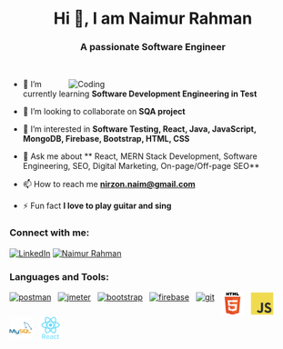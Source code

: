 <h1 align="center">Hi 👋, I am Naimur Rahman</h1>
<h3 align="center">A passionate Software Engineer</h3>


<p align="left"> <a href="https://twitter.com/" target="blank"><img src="https://img.shields.io/twitter/follow/?logo=twitter&style=for-the-badge" alt="" /></a> </p>
<img align="right" alt="Coding" width="400" src="https://cdn.dribbble.com/users/1162077/screenshots/3848914/programmer.gif">

- 🌱 I’m currently learning **Software Development Engineering in Test**

- 👯 I’m looking to collaborate on **SQA project**

- 🤝 I’m interested in **Software Testing, React, Java, JavaScript, MongoDB, Firebase, Bootstrap, HTML, CSS**

- 💬 Ask me about ** React, MERN Stack Development, Software Engineering, SEO, Digital Marketing, On-page/Off-page SEO**

- 📫 How to reach me **nirzon.naim@gmail.com**

- ⚡ Fun fact **I love to play guitar and sing**

<h3 align="left">Connect with me:</h3>
<p align="left">
<a href="https://www.linkedin.com/in/naimur-rahman-4215aa1b9/" target="blank"><img align="center" src="https://raw.githubusercontent.com/rahuldkjain/github-profile-readme-generator/master/src/images/icons/Social/linked-in-alt.svg" alt="LinkedIn" height="30" width="40" /></a>
<a href="https://fb.com/nirzon.nayeem" target="blank"><img align="center" src="https://raw.githubusercontent.com/rahuldkjain/github-profile-readme-generator/master/src/images/icons/Social/facebook.svg" alt="Naimur Rahman" height="30" width="40" /></a>
</p>

<h3 align="left">Languages and Tools:</h3>

 <div align="left" style="display: flex; flex-wrap: wrap;">

  <a href="https://postman.com" target="_blank" rel="noreferrer"> 
    <img src="https://icon.icepanel.io/Technology/svg/Postman.svg" alt="postman" width="40" height="40"/> 
  </a>&nbsp;&nbsp;&nbsp;
  
  <a href="https://jmeter.apache.org" target="_blank" rel="noreferrer"> 
    <img src="https://jmeter.apache.org/images/jmeter_square.svg" alt="jmeter" width="40" height="40"/> 
  </a>&nbsp;&nbsp;&nbsp;
  
  <a href="https://getbootstrap.com" target="_blank" rel="noreferrer"> 
    <img src="https://upload.wikimedia.org/wikipedia/commons/b/b2/Bootstrap_logo.svg" alt="bootstrap" width="40" height="40"/> 
  </a>&nbsp;&nbsp;&nbsp;
  
  <a href="https://firebase.google.com/" target="_blank" rel="noreferrer"> 
    <img src="https://www.vectorlogo.zone/logos/firebase/firebase-icon.svg" alt="firebase" width="40" height="40"/> 
  </a>&nbsp;&nbsp;&nbsp;
  
  <a href="https://git-scm.com/" target="_blank" rel="noreferrer"> 
    <img src="https://www.vectorlogo.zone/logos/git-scm/git-scm-icon.svg" alt="git" width="40" height="40"/> 
  </a>&nbsp;&nbsp;&nbsp;
  
  <a href="https://www.w3.org/html/" target="_blank" rel="noreferrer"> 
    <img src="https://raw.githubusercontent.com/devicons/devicon/master/icons/html5/html5-original-wordmark.svg" alt="html5" width="40" height="40"/> 
  </a>&nbsp;&nbsp;&nbsp;
  
  <a href="https://developer.mozilla.org/en-US/docs/Web/JavaScript" target="_blank" rel="noreferrer"> 
    <img src="https://raw.githubusercontent.com/devicons/devicon/master/icons/javascript/javascript-original.svg" alt="javascript" width="40" height="40"/> 
  </a>&nbsp;&nbsp;&nbsp;
  
  <a href="https://www.mysql.com/" target="_blank" rel="noreferrer"> 
    <img src="https://raw.githubusercontent.com/devicons/devicon/master/icons/mysql/mysql-original-wordmark.svg" alt="mysql" width="40" height="40"/> 
  </a>&nbsp;&nbsp;&nbsp;
  
  <a href="https://reactjs.org/" target="_blank" rel="noreferrer"> 
    <img src="https://raw.githubusercontent.com/devicons/devicon/master/icons/react/react-original-wordmark.svg" alt="react" width="40" height="40"/> 
  </a>&nbsp;&nbsp;&nbsp;

</div>
  






